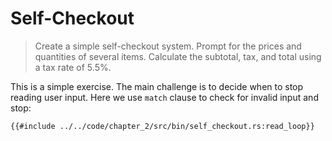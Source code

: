 # Self-Checkout

> Create a simple self-checkout system.
> Prompt for the prices and quantities of several items.
> Calculate the subtotal, tax, and total using a tax rate of 5.5%.

This is a simple exercise. The main challenge is to decide when to stop reading user input.
Here we use `match` clause to check for invalid input and stop:

```rust,noplayground
{{#include ../../code/chapter_2/src/bin/self_checkout.rs:read_loop}}
```
